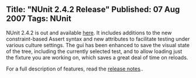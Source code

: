 Title: "NUnit 2.4.2 Release"
Published: 07 Aug 2007
Tags: NUnit
---
NUnit 2.4.2 is out and available <a href="http://nunit.org/?p=download">here</a>. It includes additions to the new constraint-based Assert syntax and new attributes to facilitate testing under various culture settings. The gui has been enhanced to save the visual state of the tree, including the currently selected test, and to allow loading just the fixture you are working on, which saves a great deal of time on reloads.

For a full description of features, read the <a href="http://nunit.org/?p=releaseNotes&r=2.4.2">release notes</a>..
